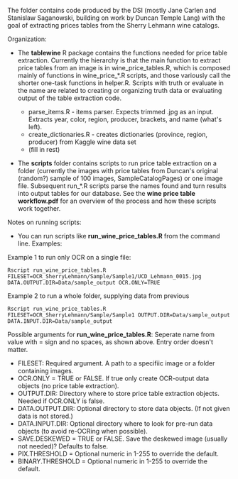 The folder contains code produced by the DSI (mostly Jane Carlen and Stanislaw Saganowski, building on work by Duncan Temple Lang) with the goal of extracting prices tables from the Sherry Lehmann wine catalogs. 

Organization:

- The **tablewine** R package contains the functions needed for price table extraction. Currently the hierarchy is that the main function to extract price tables from an image is in wine_price_tables.R, which is composed mainly of functions in wine_price_\*.R scripts, and those variously call the shorter one-task functions in helper.R. Scripts with truth or evaluate in the name are related to creating or organizing truth data or evaluating output of the table extraction code. 
   + parse_items.R - items parser. Expects trimmed .jpg as an input. Extracts year, color, region, producer, brackets, and name (what's left).
   + create_dictionaries.R - creates dictionaries (province, region, producer) from Kaggle wine data set
   + (fill in rest)

- The **scripts** folder contains scripts to run price table extraction on a folder (currently the images with price tables from Duncan's original (random?) sample of 100 images, SampleCatalogPages) or one image file. Subsequent run_\*.R scripts parse the names found and turn results into output tables for our database. See the **wine price table workflow.pdf** for an overview of the process and how these scripts work together.
 
Notes on running scripts:

- You can run scripts like **run_wine_price_tables.R** from the command line. Examples:

Example 1 to run only OCR on a single file:
```
Rscript run_wine_price_tables.R FILESET=OCR_SherryLehmann/Sample/Sample1/UCD_Lehmann_0015.jpg DATA.OUTPUT.DIR=Data/sample_output OCR.ONLY=TRUE
```
Example 2 to run a whole folder, supplying data from previous 
```
Rscript run_wine_price_tables.R FILESET=OCR_SherryLehmann/Sample/Sample1 OUTPUT.DIR=Data/sample_output DATA.INPUT.DIR=Data/sample_output
```
Possible arguments for **run_wine_price_tables.R**:
Seperate name from value with = sign and no spaces, as shown above.
Entry order doesn't matter.

- FILESET: Required argument. A path to a specifiic image or a folder containing images.
- OCR.ONLY = TRUE or FALSE. If true only create OCR-output data objects (no price table extraction).
- OUTPUT.DIR: Directory where to store price table extraction objects. Needed if OCR.ONLY is false.
- DATA.OUTPUT.DIR: Optional directory to store data objects. (If not given data is not stored.)
- DATA.INPUT.DIR: Optional directory where to look for pre-run data objects (to avoid re-OCRing when possible).
- SAVE.DESKEWED = TRUE or FALSE. Save the deskewed image (usually not needed)? Defaults to false.
- PIX.THRESHOLD = Optional numeric in 1-255 to override the default.
- BINARY.THRESHOLD = Optional numeric in 1-255 to override the default.
